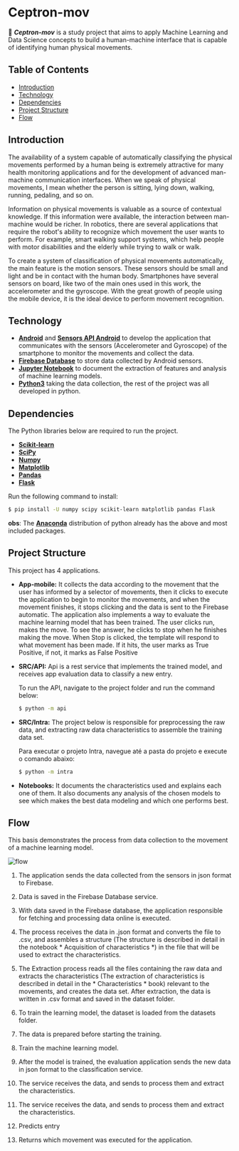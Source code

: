 
# Ceptron-mov
:running: ***Ceptron-mov*** 
is a study project that aims to apply Machine Learning and Data Science concepts to build a human-machine interface that is capable of identifying human physical movements.


## Table of Contents

- [Introduction](#Introduction)
- [Technology](#Technology)
- [Dependencies](#Dependencies)
- [Project Structure](#Project-Structure)
- [Flow](#Flow)


## Introduction

The availability of a system capable of automatically classifying the physical movements performed by a human being is extremely attractive for many health monitoring applications and for the development of advanced man-machine communication interfaces. When we speak of physical movements, I mean whether the person is sitting, lying down, walking, running, pedaling, and so on.

Information on physical movements is valuable as a source of contextual knowledge. If this information were available, the interaction between man-machine would be richer. In robotics, there are several applications that require the robot's ability to recognize which movement the user wants to perform. For example, smart walking support systems, which help people with motor disabilities and the elderly while trying to walk or walk.

To create a system of classification of physical movements automatically, the main feature is the motion sensors. These sensors should be small and light and be in contact with the human body. Smartphones have several sensors on board, like two of the main ones used in this work, the accelerometer and the gyroscope. With the great growth of people using the mobile device, it is the ideal device to perform movement recognition.


## Technology

- **[Android](https://developer.android.com/docs/)** and **[Sensors API Android](https://developer.android.com/guide/topics/sensors/sensors_motion)** to develop the application that communicates with the sensors (Accelerometer and Gyroscope) of the smartphone to monitor the movements and collect the data.
- **[Firebase Database](https://firebase.google.com/docs/database/)** to store data collected by Android sensors.
- **[Jupyter Notebook](https://jupyter-notebook.readthedocs.io/en/stable/)** to document the extraction of features and analysis of machine learning models.
- **[Python3](https://docs.python.org/3/)** taking the data collection, the rest of the project was all developed in python.


## Dependencies

The Python libraries below are required to run the project.

- **[Scikit-learn](https://scikit-learn.org/stable/documentation.html)**    
- **[SciPy](https://docs.scipy.org/doc/scipy/reference/index.html)**
- **[Numpy](http://www.numpy.org/)**
- **[Matplotlib](https://matplotlib.org/contents.html)**
- **[Pandas](https://pandas.pydata.org/pandas-docs/stable/)**
- **[Flask](http://flask.pocoo.org/docs/1.0/)**

Run the following command to install:
```sh 
$ pip install -U numpy scipy scikit-learn matplotlib pandas Flask
```

**obs**: The **[Anaconda](https://www.anaconda.com/download/)** distribution of python already has the above and most included packages.


## Project Structure
This project has 4 applications.

- **App-mobile:** It collects the data according to the movement that the user has informed by a selector of movements, then it clicks to execute the application to begin to monitor the movements, and when the movement finishes, it stops clicking and the data is sent to the Firebase automatic. The application also implements a way to evaluate the machine learning model that has been trained. The user clicks run, makes the move. To see the answer, he clicks to stop when he finishes making the move. When Stop is clicked, the template will respond to what movement has been made. If it hits, the user marks as True Positive, if not, it marks as False Positive

- **SRC/API:** Api is a rest service that implements the trained model, and receives app evaluation data to classify a new entry.

    To run the API, navigate to the project folder and run the command below:
    ```sh 
    $ python -m api
    ```    
- **SRC/Intra:** The project below is responsible for preprocessing the raw data, and extracting raw data characteristics to assemble the training data set.

    Para executar o projeto Intra, navegue até a pasta do projeto e execute o comando abaixo:
    ```sh 
    $ python -m intra
    ```

- **Notebooks:** It documents the characteristics used and explains each one of them. It also documents any analysis of the chosen models to see which makes the best data modeling and which one performs best.


## Flow

This basis demonstrates the process from data collection to the movement of a machine learning model.

![flow](https://user-images.githubusercontent.com/16668958/48453928-8493e700-e79c-11e8-8973-988146e9fcc9.png)
  
  
1. The application sends the data collected from the sensors in json format to Firebase.

2. Data is saved in the Firebase Database service.

3. With data saved in the Firebase database, the application responsible for fetching and processing data online is executed.

4. The process receives the data in .json format and converts the file to .csv, and assembles a structure (The structure is described in detail in the notebook * Acquisition of characteristics *) in the file that will be used to extract the characteristics.

5. The Extraction process reads all the files containing the raw data and extracts the characteristics (The extraction of characteristics is described in detail in the * Characteristics * book) relevant to the movements, and creates the data set. After extraction, the data is written in .csv format and saved in the dataset folder.

6. To train the learning model, the dataset is loaded from the datasets folder.

7. The data is prepared before starting the training.

8. Train the machine learning model.

9. After the model is trained, the evaluation application sends the new data in json format to the classification service.

10. The service receives the data, and sends to process them and extract the characteristics.

11. The service receives the data, and sends to process them and extract the characteristics.

12. Predicts entry

13. Returns which movement was executed for the application.

